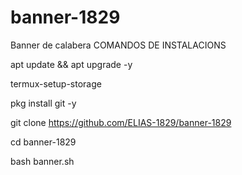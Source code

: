 # banner-1829
Banner de calabera 
COMANDOS DE INSTALACIONS


apt update && apt upgrade -y

termux-setup-storage

pkg install git -y


git clone https://github.com/ELIAS-1829/banner-1829

cd banner-1829

bash banner.sh
